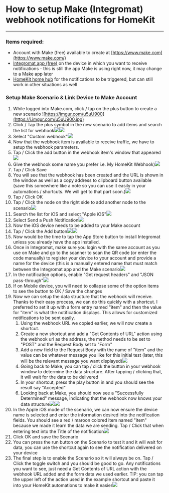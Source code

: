 # How to setup Make (Integromat) webhook notifications for HomeKit
-----
### Items required:
- Account with Make (free) available to create at [https://www.make.com](https://www.make.com/)
- [Integromat app (free)](https://apps.apple.com/app/id1177073656) on the device in which you want to receive notifications - this is still the app Make is using right now, it may change to a Make app later
- [HomeKit home hub](https://support.apple.com/en-us/HT207057) for the notifications to be triggered, but can still work in other situations as well

### Setup Make Scenario & Link Device to Make Account
1. While logged into Make.com, click / tap on the plus button to create a new scenario ![https://imgur.com/u5uU900](https://i.imgur.com/u5uU900.jpg)
2. Click / Tap the plus symbol in the new scenario to add items and search the list for webhook![](https://i.imgur.com/zexWoNw.png)![](https://i.imgur.com/JTOH4rn.jpg)
2. Select "Custom webhook"![](https://i.imgur.com/bHnOlCp.jpg)
3. Now that the webhook item is available to receive traffic, we have to setup the webhook parameters.
4. Tap / Click the add button in the webhook item's window that appeared ![](https://i.imgur.com/rMSX206.jpg)
5. Give the webhook some name you prefer i.e. My HomeKit Webhook)![](https://i.imgur.com/g4BLaO7.jpg)
6. Tap / Click Save
8. You will see that the webhook has been created and the URL is shown in the window as well as a copy address to clipboard button available (save this somewhere like a note so you can use it easily in your automations / shortcuts. We will get to that part soon.)![](https://i.imgur.com/kviBR6U.jpg)
9. Tap / Click OK
10. Tap / Click the node on the right side to add another node to the scenario![](https://i.imgur.com/BRT7Kk2.jpg)
11. Search the list for iOS and select "Apple iOS"![](https://i.imgur.com/VchxumW.jpg)
12. Select Send a Push Notification![](https://i.imgur.com/3LZGwMm.jpg)
13. Now the iOS device needs to be added to your Make account
14. Tap / Click the Add button![](https://i.imgur.com/d5jvn9W.png)![](https://i.imgur.com/Wldca2d.png)
15. Now would be the time to tap the App Store button to install Integromat unless you already have the app installed.
16. Once in Integromat, make sure you login with the same account as you use on Make and go to the scanner to scan the QR code (or enter the code manually) to register your device to your account and provide a name for the device (this is a manually entered name that must match between the Integromat app and the Make scenario![](https://i.imgur.com/soH6hPS.jpg)
17. In the notification options, enable "Get request headers" and "JSON pass-through"![](https://i.imgur.com/xlsZ5i4.png)
18. If on Mobile device, you will need to collapse some of the option items to see the button to OK / Save the changes
19. Now we can setup the data structure that the webhook will receive. Thanks to their easy process, we can do this quickly with a shortcut. I preferred to set it up with a form entry named "item" and then the value for "item" is what the notification displays. This allows for customized notifications to be sent easily.
	1. Using the webhook URL we copied earlier, we will now create a shortcut. 
	2. Create a new shortcut and add a "Get Contents of URL" action using the webhook url as the address, the method needs to be set to "POST" and the Request Body set to "Form"
	3. Add a new field to the Request Body with the name of "item" and the value can be whatever message you like for this initial test (later, this will be the relevant message you want displayed)![](https://i.imgur.com/mdQajhU.jpg)
	4. Going back to Make, you can tap / click the button in your webhook window to determine the data structure. After tapping / clicking that, it will wait for the data to be delivered
	5. In your shortcut, press the play button in and you should see the result say "Accepted"
	6. Looking back at Make, you should now see a "Successfully Determined" message, indicating that the webhook now knows your data structure![](https://i.imgur.com/t5CKK0T.jpg)![](https://i.imgur.com/aRZBbbI.jpg)
20. In the Apple iOS mode of the scenario, we can now ensure the device name is selected and enter the information desired into the notification fields. You should see a red / maroon colored item named "item" because we made it learn the data we are sending. Tap / Click that when entering text into the Title of the notification![](https://i.imgur.com/emtmc5J.png)
21. Click OK and save the Scenario
22. You can press the run button on the Scenario to test it and it will wait for data, you can use the shortcut again to see the notification delivered on your device
23. The final step is to enable the Scenario so it will always be on. Tap / Click the toggle switch and you should be good to go. Any notifications you want to see, just need a Get Contents of URL action with the webhook URL added and the form data we used earlier. TIP: you can tap the upper left of the action used in the example shortcut and paste it into your HomeKit automations to make it easier![](https://i.imgur.com/MioFPdt.jpg)
